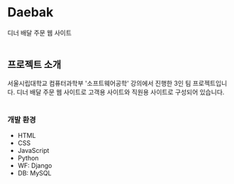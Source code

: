 # Daebak
디너 배달 주문 웹 사이트
<br><br>

## 프로젝트 소개
서울시립대학교 컴퓨터과학부 '소프트웨어공학' 강의에서 진행한 3인 팀 프로젝트입니다. 디너 배달 주문 웹 사이트로 고객용 사이트와 직원용 사이트로 구성되어 있습니다.
<br><br>

### 개발 환경
- HTML
- CSS
- JavaScript
- Python
- WF: Django
- DB: MySQL
